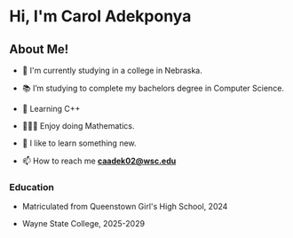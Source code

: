 # Hi, I'm Carol Adekponya
## About Me!

- 🏦 I'm currently studying in a college in Nebraska.

- 📚 I’m studying to complete my bachelors degree in Computer Science. 

- 🤔 Learning C++

- 👨🏻‍💻 Enjoy doing Mathematics.

- 🧠 I like to learn something new.

- 📫 How to reach me **caadek02@wsc.edu**

### Education

- Matriculated from Queenstown Girl's High School, 2024

- Wayne State College, 2025-2029


